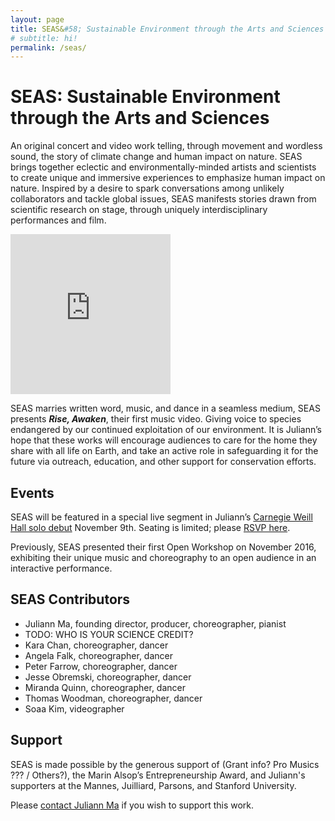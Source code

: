 ```yaml
---
layout: page
title: SEAS&#58; Sustainable Environment through the Arts and Sciences
# subtitle: hi!
permalink: /seas/
---
```


SEAS: Sustainable Environment through the Arts and Sciences
===========================================================

An original concert and video work telling, through movement and wordless sound, the story of climate change and human impact on nature.
SEAS brings together eclectic and environmentally-minded artists and scientists to create unique and immersive experiences to emphasize human impact on nature. Inspired by a desire to spark conversations among unlikely collaborators and tackle global issues, SEAS manifests stories drawn from scientific research on stage, through uniquely interdisciplinary performances and film.

<div class='embed-container'><iframe scrolling="no" width="256" height="256" src="https://www.youtube.com/embed/ui48Zbuq06Y?controls=1&showinfo=0&modestbranding=1&rel=0" frameborder="0" allowfullscreen></iframe></div>

SEAS marries written word, music, and dance in a seamless medium, SEAS presents ***Rise, Awaken***, their first music video. Giving voice to species endangered by our continued exploitation of our environment. It is Juliann’s hope that these works will encourage audiences to care for the home they share with all life on Earth, and take an active role in safeguarding it for the future via outreach, education, and other support for conservation efforts.


## Events

SEAS will be featured in a special live segment in Juliann’s [Carnegie Weill Hall solo debut](/events/) November 9th.
Seating is limited; please [RSVP here](https://www.carnegiehall.org/SiteCode/Purchase/SeatSelectionPerformance.aspx?startWorkflow=true&quickBuy=false&quantity=1&eventId=31030).

Previously, SEAS presented their first Open Workshop on November 2016, exhibiting their unique music and choreography to an open audience in an interactive performance.

## SEAS Contributors
- Juliann Ma, founding director, producer, choreographer, pianist
- TODO: WHO IS YOUR SCIENCE CREDIT?
- Kara Chan, choreographer, dancer
- Angela Falk, choreographer, dancer
- Peter Farrow, choreographer, dancer
- Jesse Obremski, choreographer, dancer
- Miranda Quinn, choreographer, dancer
- Thomas Woodman, choreographer, dancer
- Soaa Kim, videographer

## Support

SEAS is made possible by the generous support of (Grant info? Pro Musics ??? / Others?), the Marin Alsop’s Entrepreneurship Award, and Juliann's supporters at the Mannes, Juilliard, Parsons, and Stanford University.

Please [contact Juliann Ma](/#contact) if you wish to support this work.
